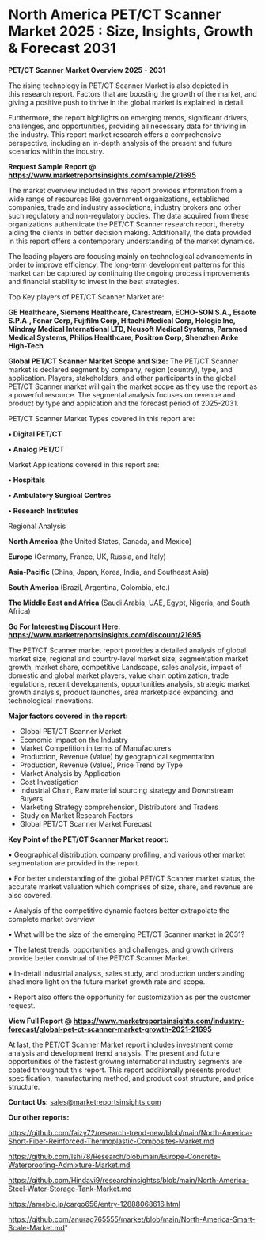 # North America PET/CT Scanner Market 2025 : Size, Insights, Growth & Forecast 2031

<Strong> PET/CT Scanner Market Overview 2025 - 2031</strong>

The rising technology in PET/CT Scanner Market is also depicted in this research report. Factors that are boosting the growth of the market, and giving a positive push to thrive in the global market is explained in detail.

Furthermore, the report highlights on emerging trends, significant drivers, challenges, and opportunities, providing all necessary data for thriving in the industry. This report market research offers a comprehensive perspective, including an in-depth analysis of the present and future scenarios within the industry.

<strong>Request Sample Report @ <a href=https://www.marketreportsinsights.com/sample/21695>https://www.marketreportsinsights.com/sample/21695</a></strong>

The market overview included in this report provides information from a wide range of resources like government organizations, established companies, trade and industry associations, industry brokers and other such regulatory and non-regulatory bodies. The data acquired from these organizations authenticate the PET/CT Scanner research report, thereby aiding the clients in better decision making. Additionally, the data provided in this report offers a contemporary understanding of the market dynamics.

The leading players are focusing mainly on technological advancements in order to improve efficiency. The long-term development patterns for this market can be captured by continuing the ongoing process improvements and financial stability to invest in the best strategies.

Top Key players of PET/CT Scanner Market are:

<strong>GE Healthcare, Siemens Healthcare, Carestream, ECHO-SON S.A., Esaote S.P.A., Fonar Corp, Fujifilm Corp, Hitachi Medical Corp, Hologic Inc, Mindray Medical International LTD, Neusoft Medical Systems, Paramed Medical Systems, Philips Healthcare, Positron Corp, Shenzhen Anke High-Tech</strong>

<strong><b>Global PET/CT Scanner Market Scope and Size:</b></strong>
The PET/CT Scanner market is declared segment by company, region (country), type, and application. Players, stakeholders, and other participants in the global PET/CT Scanner market will gain the market scope as they use the report as a powerful resource. The segmental analysis focuses on revenue and product by type and application and the forecast period of 2025-2031.

PET/CT Scanner Market Types covered in this report are:

<strong>• Digital PET/CT

• Analog PET/CT</strong>

Market Applications covered in this report are:

<strong>• Hospitals

• Ambulatory Surgical Centres

• Research Institutes</strong> 

Regional Analysis

<strong>North America</strong> (the United States, Canada, and Mexico)

<strong>Europe</strong> (Germany, France, UK, Russia, and Italy)

<strong>Asia-Pacific</strong> (China, Japan, Korea, India, and Southeast Asia)

<strong>South America</strong> (Brazil, Argentina, Colombia, etc.)

<strong>The Middle East and Africa</strong> (Saudi Arabia, UAE, Egypt, Nigeria, and South Africa)

<strong>Go For Interesting Discount Here: <a href=https://www.marketreportsinsights.com/discount/21695>https://www.marketreportsinsights.com/discount/21695</a></strong>

The PET/CT Scanner market report provides a detailed analysis of global market size, regional and country-level market size, segmentation market growth, market share, competitive Landscape, sales analysis, impact of domestic and global market players, value chain optimization, trade regulations, recent developments, opportunities analysis, strategic market growth analysis, product launches, area marketplace expanding, and technological innovations.

<strong><b>Major factors covered in the report:</b></strong>
<ul>
  <li>Global PET/CT Scanner Market </li>
  <li>Economic Impact on the Industry</li>
  <li>Market Competition in terms of Manufacturers</li>
  <li>Production, Revenue (Value) by geographical segmentation</li>
  <li>Production, Revenue (Value), Price Trend by Type</li>
  <li>Market Analysis by Application</li>
  <li>Cost Investigation</li>
  <li>Industrial Chain, Raw material sourcing strategy and Downstream Buyers</li>
  <li>Marketing Strategy comprehension, Distributors and Traders</li>
  <li>Study on Market Research Factors</li>
  <li>Global PET/CT Scanner Market Forecast</li>
</ul>

<strong><b>Key Point of the PET/CT Scanner Market report:</b></strong>

• Geographical distribution, company profiling, and various other market segmentation are provided in the report.

• For better understanding of the global PET/CT Scanner market status, the accurate market valuation which comprises of size, share, and revenue are also covered.

• Analysis of the competitive dynamic factors better extrapolate the complete market overview

• What will be the size of the emerging PET/CT Scanner market in 2031?

• The latest trends, opportunities and challenges, and growth drivers provide better construal of the PET/CT Scanner Market.

• In-detail industrial analysis, sales study, and production understanding shed more light on the future market growth rate and scope.

• Report also offers the opportunity for customization as per the customer request.

<strong><b>View Full Report @ <a href=https://www.marketreportsinsights.com/industry-forecast/global-pet-ct-scanner-market-growth-2021-21695>https://www.marketreportsinsights.com/industry-forecast/global-pet-ct-scanner-market-growth-2021-21695</a></b></strong>


At last, the PET/CT Scanner Market report includes investment come analysis and development trend analysis. The present and future opportunities of the fastest growing international industry segments are coated throughout this report. This report additionally presents product specification, manufacturing method, and product cost structure, and price structure.

<strong>Contact Us:</strong>
sales@marketreportsinsights.com

<strong>Our other reports:</strong>

<a href=https://github.com/faizy72/research-trend-new/blob/main/North-America-Short-Fiber-Reinforced-Thermoplastic-Composites-Market.md>https://github.com/faizy72/research-trend-new/blob/main/North-America-Short-Fiber-Reinforced-Thermoplastic-Composites-Market.md</a>

<a href=https://github.com/Ishi78/Research/blob/main/Europe-Concrete-Waterproofing-Admixture-Market.md>https://github.com/Ishi78/Research/blob/main/Europe-Concrete-Waterproofing-Admixture-Market.md</a>

<a href=https://github.com/Hindavi9/researchinsightss/blob/main/North-America-Steel-Water-Storage-Tank-Market.md>https://github.com/Hindavi9/researchinsightss/blob/main/North-America-Steel-Water-Storage-Tank-Market.md</a>

<a href=https://ameblo.jp/cargo656/entry-12888068616.html>https://ameblo.jp/cargo656/entry-12888068616.html</a>

<a href=https://github.com/anurag765555/market/blob/main/North-America-Smart-Scale-Market.md>https://github.com/anurag765555/market/blob/main/North-America-Smart-Scale-Market.md</a>"
